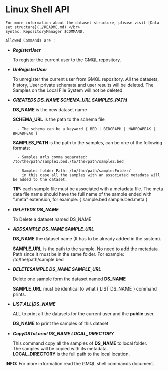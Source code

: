 # Linux Shell API 
 	For more information about the dataset structure, please visit [Data set structure](./README.md) </br>
	Syntax: RepositoryManager $COMMAND.  

	Allowed Commands are :

* ___RegisterUser___ 

  	To register the current user to the GMQL repository.

* ___UnRegisterUser___ 

  	To unregister the current user from GMQL repository. All the datasets, history, User private schemata and user results will be deleted. The Samples on the Local File System will not be deleted.

* ___CREATEDS DS_NAME SCHEMA_URL SAMPLES_PATH___ 
		
    __DS_NAME__ is the new dataset name

    __SCHEMA_URL__ is the path to the schema file

        - The schema can be a keyword { BED | BEDGRAPH | NARROWPEAK | BROADPEAK }

    __SAMPLES_PATH__ is the path to the samples, can be one of the following formats:

        - Samples urls comma separated: /to/the/path/sample1.bed,/to/the/path/sample2.bed 

        - Samples folder Path: /to/the/path/samplesFolder/ 
          in this case all the samples with an associated metadata will be added to the dataset.

    **TIP:** each sample file must be associated with a metadata file. The meta data file name should have the full name of the sample ended with ".meta" extension, for example: { sample.bed sample.bed.meta }

* ___DELETEDS DS_NAME___ 

  	To Delete a dataset named DS_NAME

* ___ADDSAMPLE DS_NAME SAMPLE_URL___ 

  	__DS_NAME__ the dataset name (It has to be already added in the system). 

  	__SAMPLE_URL__ is the path to the sample. No need to add the metadata Path since it must be in the same folder.
		For example: /to/the/path/sample.bed

* ___DELETESAMPLE DS_NAME SAMPLE_URL___ 

  	Delete one sample form the dataset named __DS_NAME__

  	__SAMPLE_URL__ must be identical to what { LIST DS_NAME } command prints. 

* ___LIST ALL|DS_NAME___

  	ALL to print all the datasets for the current user and the __public__ user. 

  	__DS_NAME__ to print the samples of this dataset

* ___CopyDSToLocal DS_NAME LOCAL_DIRECTORY___ 

  	This command copy all the samples of __DS_NAME__ to local folder. <br />
  	The samples will be copied with its metadata. <br />
  	__LOCAL_DIRECTORY__ is the full path to the local location. <br />

**INFO:** For more information read the GMQL shell commands document.

